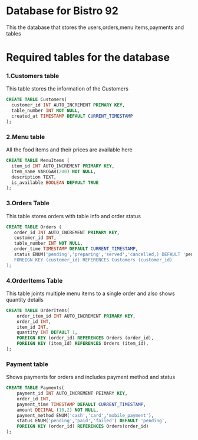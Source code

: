 # Database for Bistro 92
This the database that stores the users,orders,menu items,payments and tables

# Required tables for the database

### 1.Customers table
This table stores the information of the Customers

``` SQL code
CREATE TABLE Customers(
  customer_id INT AUTO_INCREMENT PRIMARY KEY,
  table_number INT NOT NULL,
  created_at TIMESTAMP DEFAULT CURRENT_TIMESTAMP
);
```

### 2.Menu table
All the food items and their prices are available here

``` SQL code
CREATE TABLE MenuItems (
  item_id INT AUTO_INCREMENT PRIMARY KEY,
  item_name VARCGAR(200) NOT NULL,
  description TEXT,
  is_available BOOLEAN DEFAULT TRUE
);
```

### 3.Orders Table 
This table stores orders with table info and order status

``` SQL code
CREATE TABLE Orders (
   order_id INT AUTO_INCREMENT PRIMARY KEY,
   customer_id INT,
   table_number INT NOT NULL,
   order_time TIMESTAMP DEFAULT CURRENT_TIMESTAMP,
   status ENUM('pending','preparing','served','cancelled,) DEFAULT 'pending',
   FOREIGN KEY (customer_id) REFERENCES Customers (customer_id)
);
```

### 4.OrderItems Table
This table joints multiple menu items to a single order and also shows quantity details

``` SQL code
CREATE TABLE OrderItems(
    order_item_id INT AUTO_INCREMENT PRIMARY KEY,
    order_id INT,
    item_id INT,
    quantity INT DEFAULT 1,
    FOREIGN KEY (order_id) REFERENCES Orders (order_id),
    FOREIGN KEY (item_id) REFERENCES Orders (item_id),
);
```
### Payment table
Shows payments for orders and includes payment method and status

``` SQL code
CREATE TABLE Payments(
    payment_id INT AUTO_INCREMENT PEIMARY KEY,
    order_id INT,
    payment_time TIMESTAMP DEFAULT CURRENT_TIMESTAMP,
    amount DECIMAL (10,2) NOT NULL,
    payment_method ENUM('cash','card','mobile_payment'),
    status ENUM('pending','paid','failed') DEFAULT 'pending',
    FOREIGN KEY (order_id) REFERENCES Orders(order_id)
);
